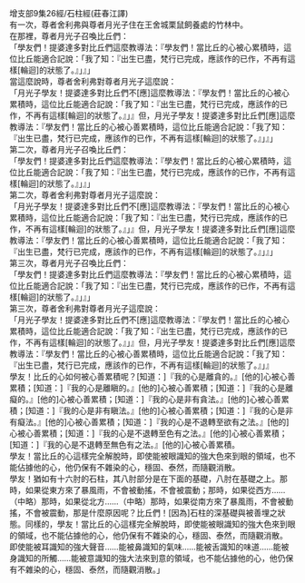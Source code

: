 增支部9集26經/石柱經(莊春江譯)  
有一次，尊者舍利弗與尊者月光子住在王舍城栗鼠飼養處的竹林中。  
在那裡，尊者月光子召喚比丘們：  
「學友們！提婆達多對比丘們這麼教導法：『學友們！當比丘的心被心累積時，這位比丘能適合記說：「我了知：『出生已盡，梵行已完成，應該作的已作，不再有這樣[輪迴]的狀態了。』」』」  
當這麼說時，尊者舍利弗對尊者月光子這麼說：  
「月光子學友！提婆達多對比丘們不[應]這麼教導法：『學友們！當比丘的心被心累積時，這位比丘能適合記說：「我了知：『出生已盡，梵行已完成，應該作的已作，不再有這樣[輪迴]的狀態了。』」』但，月光子學友！提婆達多對比丘們[應]這麼教導法：『學友們！當比丘的心被心善累積時，這位比丘能適合記說：「我了知：『出生已盡，梵行已完成，應該作的已作，不再有這樣[輪迴]的狀態了。』」』」  
第二次，尊者月光子召喚比丘們：  
「學友們！提婆達多對比丘們這麼教導法：『學友們！當比丘的心被心累積時，這位比丘能適合記說：「我了知：『出生已盡，梵行已完成，應該作的已作，不再有這樣[輪迴]的狀態了。』」』」  
第二次，尊者舍利弗對尊者月光子這麼說：  
「月光子學友！提婆達多對比丘們不[應]這麼教導法：『學友們！當比丘的心被心累積時，這位比丘能適合記說：「我了知：『出生已盡，梵行已完成，應該作的已作，不再有這樣[輪迴]的狀態了。』」』但，月光子學友！提婆達多對比丘們[應]這麼教導法：『學友們！當比丘的心被心善累積時，這位比丘能適合記說：「我了知：『出生已盡，梵行已完成，應該作的已作，不再有這樣[輪迴]的狀態了。』」』」  
第三次，尊者月光子召喚比丘們：  
「學友們！提婆達多對比丘們這麼教導法：『學友們！當比丘的心被心累積時，這位比丘能適合記說：「我了知：『出生已盡，梵行已完成，應該作的已作，不再有這樣[輪迴]的狀態了。』」』」  
第三次，尊者舍利弗對尊者月光子這麼說：  
「月光子學友！提婆達多對比丘們不[應]這麼教導法：『學友們！當比丘的心被心累積時，這位比丘能適合記說：「我了知：『出生已盡，梵行已完成，應該作的已作，不再有這樣[輪迴]的狀態了。』」』但，月光子學友！提婆達多對比丘們[應]這麼教導法：『學友們！當比丘的心被心善累積時，這位比丘能適合記說：「我了知：『出生已盡，梵行已完成，應該作的已作，不再有這樣[輪迴]的狀態了。』」』  
學友！比丘的心如何被心善累積呢？[知道：]『我的心是離貪的。』[他的]心被心善累積；[知道：]『我的心是離瞋的。』[他的]心被心善累積；[知道：]『我的心是離癡的。』[他的]心被心善累積；[知道：]『我的心是非有貪法。』[他的]心被心善累積；[知道：]『我的心是非有瞋法。』[他的]心被心善累積；[知道：]『我的心是非有癡法。』[他的]心被心善累積；[知道：]『我的心是不退轉至欲有之法。』[他的]心被心善累積；[知道：]『我的心是不退轉至色有之法。』[他的]心被心善累積；[知道：]『我的心是不退轉至無色有之法。』[他的]心被心善累積。  
學友！當比丘的心這樣完全解脫時，即使能被眼識知的強大色來到眼的領域，也不能佔據他的心，他仍保有不雜染的心，穩固、泰然，而隨觀消散。  
學友！猶如有十六肘的石柱，其八肘部分是在下面的基礎，八肘在基礎之上。那時，如果從東方來了暴風雨，不會被動搖，不會被震動；那時，如果從西方……（中略）那時，如果從北方……（中略）那時，如果從南方來了暴風雨，不會被動搖，不會被震動，那是什麼原因呢？比丘們！[因為]石柱的深基礎與被善埋之狀態。同樣的，學友！當比丘的心這樣完全解脫時，即使能被眼識知的強大色來到眼的領域，也不能佔據他的心，他仍保有不雜染的心，穩固、泰然，而隨觀消散。  
即使能被耳識知的強大聲音……能被鼻識知的氣味……能被舌識知的味道……能被身識知的所觸……能被意識知的強大法來到意的領域，也不能佔據他的心，他仍保有不雜染的心，穩固、泰然，而隨觀消散。」  
  
  
